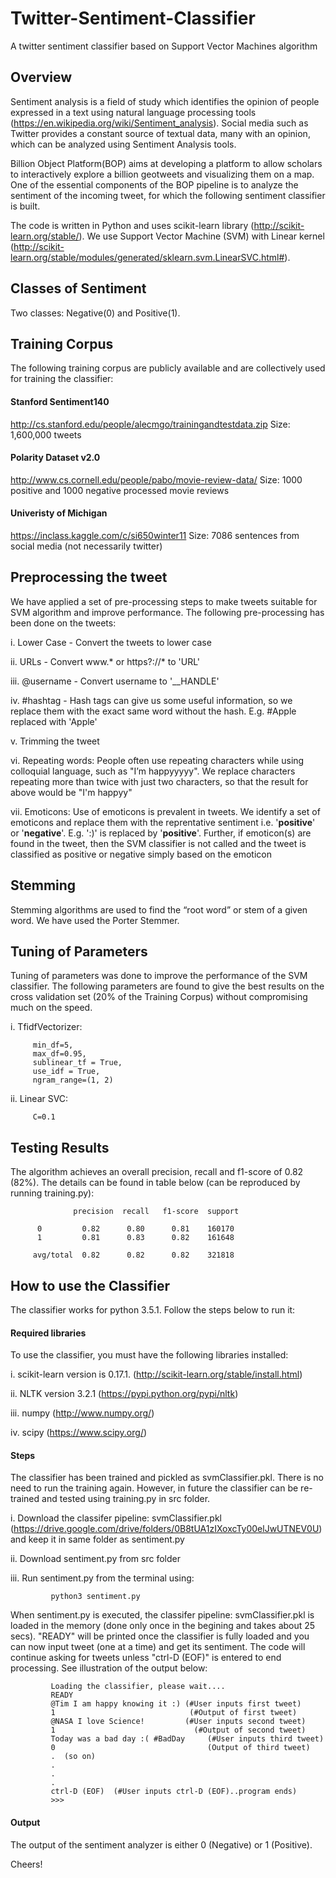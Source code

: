 # Twitter-Sentiment-Classifier
A twitter sentiment classifier based on Support Vector Machines algorithm

## Overview

Sentiment analysis is a field of study which identifies the opinion of people expressed in a text using natural language processing tools (https://en.wikipedia.org/wiki/Sentiment_analysis). Social media such as Twitter provides a constant source of textual data, many with an opinion, which can be analyzed using Sentiment Analysis tools.

Billion Object Platform(BOP) aims at developing a platform to allow scholars to interactively explore a billion geotweets and visualizing them on a map. One of the essential components of the BOP pipeline is to analyze the sentiment of the incoming tweet, for which the following sentiment classifier is built.

The code is written in Python and uses scikit-learn library (http://scikit-learn.org/stable/). We use Support Vector Machine (SVM) with Linear kernel (http://scikit-learn.org/stable/modules/generated/sklearn.svm.LinearSVC.html#).

## Classes of Sentiment

Two classes: Negative(0) and Positive(1).

## Training Corpus

The following training corpus are publicly available and are collectively used for training the classifier:

#### Stanford Sentiment140

http://cs.stanford.edu/people/alecmgo/trainingandtestdata.zip Size: 1,600,000 tweets

#### Polarity Dataset v2.0

http://www.cs.cornell.edu/people/pabo/movie-review-data/ Size: 1000 positive and 1000 negative processed movie reviews

#### Univeristy of Michigan

https://inclass.kaggle.com/c/si650winter11 Size: 7086 sentences from social media (not necessarily twitter)

## Preprocessing the tweet

We have applied a set of pre-processing steps to make tweets suitable for SVM algorithm and improve performance. The following pre-processing has been done on the tweets:

i. Lower Case - Convert the tweets to lower case

ii. URLs - Convert www.* or https?://* to 'URL'

iii. @username - Convert username to '__HANDLE'

iv. #hashtag - Hash tags can give us some useful information, so we replace them with the exact same word without the hash. E.g. #Apple replaced with 'Apple'

v. Trimming the tweet

vi. Repeating words: People often use repeating characters while using colloquial language, such as "I’m happyyyyy". We replace characters repeating more than twice with just two characters, so that the result for above would be "I'm happyy"

vii. Emoticons: Use of emoticons is prevalent in tweets. We identify a set of emoticons and replace them with the reprentative sentiment i.e. '__positive__' or '__negative__'. E.g. ':)' is replaced by '__positive__'. Further, if emoticon(s) are found in the tweet, then the SVM classifier is not called and the tweet is classified as positive or negative simply based on the emoticon

## Stemming

Stemming algorithms are used to find the “root word” or stem of a given word. We have used the Porter Stemmer.

## Tuning of Parameters

Tuning of parameters was done to improve the performance of the SVM classifier. The following parameters are found to give the best results on the cross validation set (20% of the Training Corpus) without compromising much on the speed.

i. TfidfVectorizer:

         min_df=5, 
         max_df=0.95, 
         sublinear_tf = True,
         use_idf = True,
         ngram_range=(1, 2)

ii. Linear SVC:

         C=0.1


## Testing Results

The algorithm achieves an overall precision, recall and f1-score of 0.82 (82%). The details can be found in table below (can be reproduced by running training.py):

                  precision  recall   f1-score  support

          0         0.82      0.80      0.81    160170
          1         0.81      0.83      0.82    161648

         avg/total  0.82      0.82      0.82    321818


## How to use the Classifier

The classifier works for python 3.5.1. Follow the steps below to run it:

#### Required libraries

To use the classifier, you must have the following libraries installed:

i. scikit-learn version is 0.17.1. (http://scikit-learn.org/stable/install.html)

ii. NLTK version 3.2.1 (https://pypi.python.org/pypi/nltk)

iii. numpy (http://www.numpy.org/)

iv. scipy (https://www.scipy.org/)

#### Steps

The classifier has been trained and pickled as svmClassifier.pkl. There is no need to run the training again. However, in future the classifier can be re-trained and tested using training.py in src folder.

i. Download the classifer pipeline: svmClassifier.pkl (https://drive.google.com/drive/folders/0B8tUA1zIXoxcTy00elJwUTNEV0U) and keep it in same folder as sentiment.py

ii. Download sentiment.py from src folder

iii. Run sentiment.py from the terminal using:

             python3 sentiment.py 

When sentiment.py is executed, the classifer pipeline: svmClassifier.pkl is loaded in the memory (done only once in the begining and takes about 25 secs). "READY" will be printed once the classifier is fully loaded and you can now input tweet (one at a time) and get its sentiment. The code will continue asking for tweets unless "ctrl-D (EOF)" is entered to end processing. See illustration of the output below:

             Loading the classifier, please wait....
             READY
             @Tim I am happy knowing it :) (#User inputs first tweet)
             1                              (#Output of first tweet)
             @NASA I love Science!         (#User inputs second tweet)
             1                               (#Output of second tweet)
             Today was a bad day :( #BadDay     (#User inputs third tweet)
             0                                  (Output of third tweet)
             .  (so on)
             .
             .
             .
             ctrl-D (EOF)  (#User inputs ctrl-D (EOF)..program ends)
             >>>


#### Output

The output of the sentiment analyzer is either 0 (Negative) or 1 (Positive). 

Cheers!

